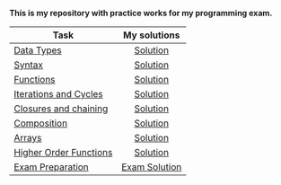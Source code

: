 **This is my repository with practice works for my programming exam.**

| Task          | My solutions |
| ------------- |:-----------:|
| [Data Types](https://github.com/HowProgrammingWorks/DataTypes/blob/master/Exercises.ru.md) | [Solution](https://github.com/artemkaxdxd/Labs_JS/tree/main/1-DataTypes) |
| [Syntax](https://github.com/HowProgrammingWorks/Reusable/blob/master/Exercises.ru.md) |[Solution](https://github.com/artemkaxdxd/Labs_JS/tree/main/2-Syntax) |
| [Functions](https://github.com/HowProgrammingWorks/Function/blob/master/Exercises.ru.md) |[Solution](https://github.com/artemkaxdxd/Labs_JS/tree/main/3-Functions) |
| [Iterations and Cycles](https://github.com/HowProgrammingWorks/Iteration/blob/master/Exercises.ru.md) |[Solution](https://github.com/artemkaxdxd/Labs_JS/tree/main/4-Iterations-cycles) |
| [Closures and chaining](https://github.com/HowProgrammingWorks/Closure/blob/master/Exercises.ru.md) | [Solution](https://github.com/artemkaxdxd/Labs_JS/tree/main/5-Closures-chaining) |
| [Composition](https://github.com/HowProgrammingWorks/Composition/blob/master/Exercises.ru.md) | [Solution](https://github.com/artemkaxdxd/Labs_JS/tree/main/6-Composition) |
| [Arrays](https://github.com/HowProgrammingWorks/Arrays/blob/master/Exercises.ru.md) | [Solution](https://github.com/artemkaxdxd/Labs_JS/tree/main/7-Arrays) |
| [Higher Order Functions](https://github.com/HowProgrammingWorks/HigherOrderFunction/blob/master/Exercises.ru.md) | [Solution](https://github.com/artemkaxdxd/Labs_JS/tree/main/8-HigherOrderFunctions) |
| [Exam Preparation](https://github.com/artemkaxdxd/Labs_JS/tree/main/ExamPreparation) | [Exam Solution](https://github.com/artemkaxdxd/Labs_JS/blob/main/ExamPreparation/EXAM.js) |